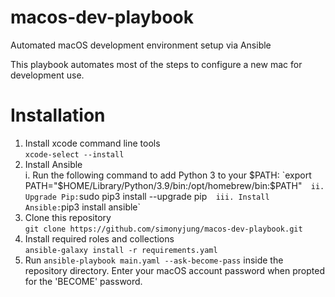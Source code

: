 # macos-dev-playbook
Automated macOS development environment setup via Ansible

This playbook automates most of the steps to configure a new mac for development use.

# Installation

1. Install xcode command line tools  
`xcode-select --install`  
2. Install Ansible  
 i. Run the following command to add Python 3 to your $PATH:  
 `export PATH="$HOME/Library/Python/3.9/bin:/opt/homebrew/bin:$PATH"`  
 ii. Upgrade Pip: `sudo pip3 install --upgrade pip`  
 iii. Install Ansible: `pip3 install ansible`
3. Clone this repository  
`git clone https://github.com/simonyjung/macos-dev-playbook.git`
4. Install required roles and collections  
`ansible-galaxy install -r requirements.yaml`
6. Run `ansible-playbook main.yaml --ask-become-pass` inside the repository directory. Enter your macOS account password when propted for the 'BECOME' password.
